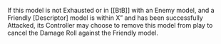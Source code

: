 If this model is not Exhausted or in [[BtB]] with an Enemy model, and a Friendly [Descriptor] model is within X” and has been successfully Attacked, its Controller may choose to remove this model from play to cancel the Damage Roll against the Friendly model.